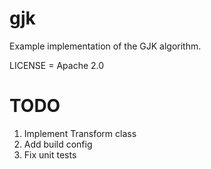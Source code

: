 # gjk
Example implementation of the GJK algorithm.

LICENSE = Apache 2.0

# TODO
1. Implement Transform class
1. Add build config
1. Fix unit tests
